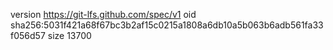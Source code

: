 version https://git-lfs.github.com/spec/v1
oid sha256:5031f421a68f67bc3b2af15c0215a1808a6db10a5b063b6adb561fa33f056d57
size 13700
